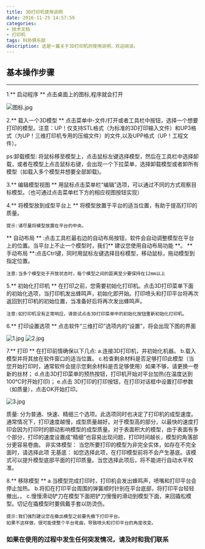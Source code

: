 ```yaml
---
title: 3D打印机使用说明
date: 2016-11-25 14:57:59
categories: 
- 技术文档
- 打印机
tags: 科协俱乐部
description: 这是一篇关于3D打印机的使用说明，欢迎阅读。
---
```


## 基本操作步骤
***
1.** 启动程序 **
点击桌面上的图标,程序就会打开

![图标.jpg](http://upload-images.jianshu.io/upload_images/3668025-0723fccf57c75ae6.jpg?imageMogr2/auto-orient/strip%7CimageView2/2/w/1240)

<!-- more -->

2.** 载入一个3D模型 **
点击菜单中-文件/打开或者工具栏中按钮，选择一个想要打印的模型。注意：UP！仅支持STL格式（为标准的3D打印输入文件）和UP3格式（为UP！三维打印机专用的压缩文件）的文件,以及UPP格式（UP！工程文件）。
> 
<p align="left">ps:卸载模型:
将鼠标移至模型上，点击鼠标左键选择模型，然后在工具栏中选择卸载，或者在模型上点击鼠标右键，会出现一个下拉菜单，选择卸载模型或者卸所有模型（如载入多个模型并想要全部卸载)。</p>


3.** 编辑模型视图 **
用鼠标点击菜单栏“编辑”选项，可以通过不同的方式观察目标模型。（也可通过点击菜单栏下方的相应视图按钮实现）


4.** 将模型放到成型平台上 **
将模型放置于平台的适当位置，有助于提高打印的质量。
```cash
提示:请尽量将模型放置在平台的中央。
```
** 自动布局 ** :点击工具栏最右边的自动布局按钮，软件会自动调整模型在平台上的位置。当平台上不止一个模型时，我们** 建议您使用自动布局功能 **。
** 手动布局 **:点击Ctrl键，同时用鼠标左键选择目标模型，移动鼠标，拖动模型到指定位置。
```cash
注意:当多个模型处于开放状态时，每个模型之间的距离至少要保持在12mm以上
```


5.** 初始化打印机 **
在打印之前，您需要初始化打印机。点击3D打印菜单下面的初始化选项，当打印机发出蜂鸣声，初始化即开始。打印喷头和打印平台将再次返回到打印机的初始位置，当准备好后将再次发出蜂鸣声。
```cash
注意:如打印机没有正常响应，请尝试点击3D打印菜单中的初始化按钮重新初始化打印机。
```


6.** 打印设置选项 **
点击软件“三维打印”选项内的“设置”，将会出现下图的界面

![1.jpg](http://upload-images.jianshu.io/upload_images/3668025-f5bb8928ca11a2b4.jpg?imageMogr2/auto-orient/strip%7CimageView2/2/w/1240)
![2.jpg](http://upload-images.jianshu.io/upload_images/3668025-671af2756a8a611a.jpg?imageMogr2/auto-orient/strip%7CimageView2/2/w/1240)


7.** 打印 **
在打印前情确保以下几点:
a.连接3D打印机，并初始化机器。
b.载入模型并将其放在软件窗口的适当位置。
c.检查剩余材料是否足够打印此模型（当您开始打印时，通常软件会提示您剩余材料是否足够使用）如果不够，请更换一卷新的丝材；
d.点击3D打印菜单的预热按钮，打印机开始对平台加热(在温度达到100℃时开始打印)；
e.点击 3D打印的打印按钮，在打印对话框中设置打印参数（如质量），点击OK开始打印。

![3.jpg](http://upload-images.jianshu.io/upload_images/3668025-7441b451469fb8a2.jpg?imageMogr2/auto-orient/strip%7CimageView2/2/w/1240)

> <p align="left">
质量:
分为普通、快速、精细三个选项。此选项同时也决定了打印机的成型速度。
通常情况下，打印速度越慢，成型质量越好。对于模型高的部分，以最快的速度打印会因为打印时的颤动影响模型的成型质量。对于表面积大的模型，由于表面有多个部分，打印的速度设置成“精细”也容易出现问题，打印时间越长，模型的角落部分更容易卷曲。
非实体模型：
当您所要打印的模型为非完全实体，如存在不完全面时，请选择此项
无基底：
如您选择此项，在打印模型前将不会产生基底。该模式可以提升模型底部平面的打印质量。当您选择此项后，将不能进行自动水平校准。</p>

8.** 移除模型 **
a.当模型完成打印时，打印机会发出蜂鸣声，喷嘴和打印平台会停止加热。
b.将扣在打印平台周围的弹簧顺时针别在平台底部，将打印平台轻轻撤出。。
c.慢慢滑动铲刀在模型下面把铲刀慢慢的滑动到模型下面，来回撬松模型。切记在撬模型时要佩戴手套以防烫伤。
```cash
提示:我们强烈建议您在撤出模型之前要先撤下打印平台。
如果不这样做，很可能使整个平台弯曲，导致喷头和打印平台的角度改变。
```


### 如果在使用的过程中发生任何突发情况，请及时和我们联系
